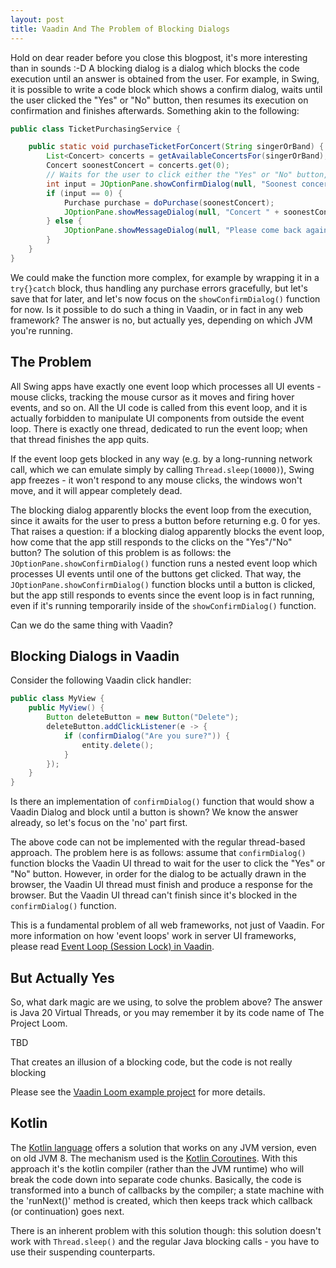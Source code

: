 ```yaml
---
layout: post
title: Vaadin And The Problem of Blocking Dialogs
---
```


Hold on dear reader before you close this blogpost, it's more interesting than in sounds :-D
A blocking dialog is a dialog which blocks the code execution until an answer is obtained from the user.
For example, in Swing, it is possible to write a code block which shows a confirm dialog, waits until the user clicked the "Yes"
or "No" button, then resumes its execution on confirmation and finishes afterwards. Something akin to the following:

```java
public class TicketPurchasingService {

    public static void purchaseTicketForConcert(String singerOrBand) {
        List<Concert> concerts = getAvailableConcertsFor(singerOrBand);
        Concert soonestConcert = concerts.get(0);
        // Waits for the user to click either the "Yes" or "No" button, then returns 0 for yes, 1 for no, 2 for cancel
        int input = JOptionPane.showConfirmDialog(null, "Soonest concert available: " + soonestConcert + ". Would you like to continue with the purchase?");
        if (input == 0) {
            Purchase purchase = doPurchase(soonestConcert);
            JOptionPane.showMessageDialog(null, "Concert " + soonestConcert + " purchased, thank you. Purchase details: " + purchase);
        } else {
            JOptionPane.showMessageDialog(null, "Please come back again");
        }
    }
}
```

We could make the function more complex, for example by wrapping it in a `try{}catch` block, thus handling any purchase errors gracefully,
but let's save that for later, and let's now focus on the `showConfirmDialog()` function for now.
Is it possible to do such a thing in Vaadin, or in fact in any web framework? The answer is no, but actually yes, depending on which JVM you're running.

## The Problem

All Swing apps have exactly one event loop which processes all UI events - mouse clicks,
tracking the mouse cursor as it moves and firing hover events, and so on.
All the UI code is called from this event loop, and it is actually forbidden to manipulate
UI components from outside the event loop. There is exactly one thread, dedicated to run the event loop;
when that thread finishes the app quits.

If the event loop gets blocked in any way (e.g. by a long-running network call, which we can emulate simply by calling `Thread.sleep(10000)`),
Swing app freezes - it won't respond to any mouse clicks, the windows won't move, and it will appear completely dead.

The blocking dialog apparently blocks the event loop from the execution, since it awaits for the user to press a button before returning e.g. 0 for
yes. That raises a question: if a blocking dialog apparently blocks the event loop, how come that the app still responds to the clicks
on the "Yes"/"No" button? The solution of this problem is as follows: the `JOptionPane.showConfirmDialog()` function
runs a nested event loop which processes UI events until one of the buttons get clicked.
That way, the `JOptionPane.showConfirmDialog()` function blocks until a button is clicked, but the app
still responds to events since the event loop is in fact running, even if it's running temporarily inside
of the `showConfirmDialog()` function.

Can we do the same thing with Vaadin?

## Blocking Dialogs in Vaadin

Consider the following Vaadin click handler:

```java
public class MyView {
    public MyView() {
        Button deleteButton = new Button("Delete");
        deleteButton.addClickListener(e -> {
            if (confirmDialog("Are you sure?")) {
                entity.delete();
            }
        });
    }
}
```

Is there an implementation of `confirmDialog()` function that would show a Vaadin Dialog and block until a button
is shown? We know the answer already, so let's focus on the 'no' part first.

The above code can not be implemented with the regular thread-based approach.
The problem here is as follows: assume that `confirmDialog()` function blocks the Vaadin
UI thread to wait for the user to click the "Yes" or "No" button. However,
in order for the dialog to be actually drawn in the browser,
the Vaadin UI thread must finish and produce a response for the browser. But the Vaadin UI
thread can't finish since it's blocked in the `confirmDialog()` function.

This is a fundamental problem of all web frameworks, not just of Vaadin. For more information
on how 'event loops' work in server UI frameworks, please read [Event Loop (Session Lock) in Vaadin](../event-loop-session-lock-in-vaadin/).

## But Actually Yes

So, what dark magic are we using, to solve the problem above? The answer is Java 20 Virtual Threads, or
you may remember it by its code name of The Project Loom.

TBD

That creates an illusion of a blocking code, but the code is not really
blocking

Please see the [Vaadin Loom example project](https://github.com/mvysny/vaadin-loom) for more details.

## Kotlin

The [Kotlin language](https://kotlinlang.org) offers a solution that works on any JVM version, even on old
JVM 8. The mechanism used is the [Kotlin Coroutines](../vaadin-and-kotlin-coroutines/). With this
approach it's the kotlin compiler (rather than the JVM runtime) who will break the code down into separate code chunks.
Basically, the code is transformed into a bunch of callbacks by the compiler; a state machine with the 'runNext()'
method is created, which then keeps track which callback (or continuation) goes next.

There is an inherent problem with this solution though: this solution doesn't work with `Thread.sleep()` and the regular Java blocking calls -
you have to use their suspending counterparts.
